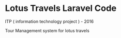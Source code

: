 # Lotus Travels Laravel Code

ITP ( information technology project ) - 2016

Tour Management system for lotus travels
